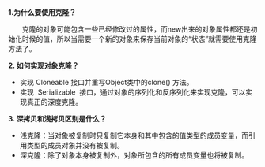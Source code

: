 **1.为什么要使用克隆？**

　　克隆的对象可能包含一些已经修改过的属性，而new出来的对象属性都还是初始化时候的值，所以当需要一个新的对象来保存当前对象的“状态”就需要使用克隆方法了。

**2. 如何实现对象克隆？**

* 实现 Cloneable 接口并重写Object类中的clone\(\) 方法。
* 实现 
  Serializable 
  接口，通过对象的序列化和反序列化来实现克隆，可以实现真正的深度克隆。

**3. 深拷贝和浅拷贝区别是什么？**

* 浅克隆：当对象被复制时只复制它本身和其中包含的值类型的成员变量，而引用类型的成员对象并没有被复制。
* 深克隆：除了对象本身被复制外，对象所包含的所有成员变量也将被复制。



